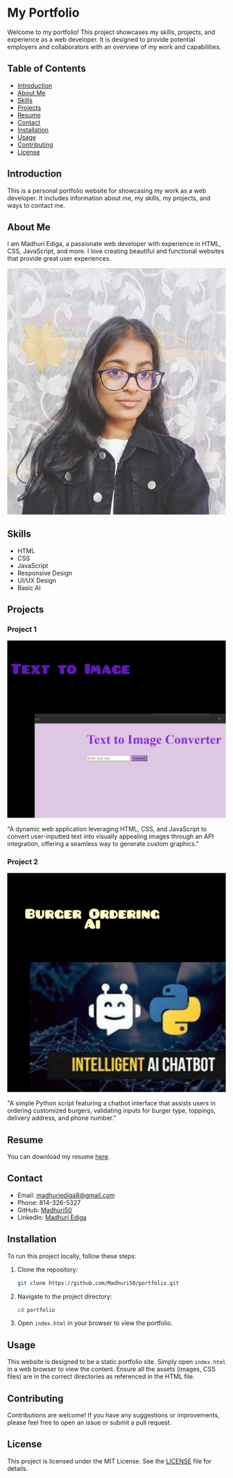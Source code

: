 # My Portfolio

Welcome to my portfolio! This project showcases my skills, projects, and experience as a web developer. It is designed to provide potential employers and collaborators with an overview of my work and capabilities.

## Table of Contents

- [Introduction](#introduction)
- [About Me](#about-me)
- [Skills](#skills)
- [Projects](#projects)
- [Resume](#resume)
- [Contact](#contact)
- [Installation](#installation)
- [Usage](#usage)
- [Contributing](#contributing)
- [License](#license)

## Introduction

This is a personal portfolio website for showcasing my work as a web developer. It includes information about me, my skills, my projects, and ways to contact me.

## About Me

I am Madhuri Ediga, a passionate web developer with experience in HTML, CSS, JavaScript, and more. I love creating beautiful and functional websites that provide great user experiences.

![Profile Image](profile.jpg)

## Skills

- HTML
- CSS
- JavaScript
- Responsive Design
- UI/UX Design
- Basic AI

## Projects

### Project 1

![Project 1](project1.jpg)

"A dynamic web application leveraging HTML, CSS, and JavaScript to convert user-inputted text into visually appealing images through an API integration, offering a seamless way to generate custom graphics."

### Project 2

![Project 2](project2.jpg)

"A simple Python script featuring a chatbot interface that assists users in ordering customized burgers, validating inputs for burger type, toppings, delivery address, and phone number."

## Resume

You can download my resume [here](resume.pdf).

## Contact

- Email: madhuriediga8@gmail.com
- Phone: 814-326-5327
- GitHub: [Madhuri50](https://github.com/Madhuri50)
- LinkedIn: [Madhuri Ediga](https://www.linkedin.com/in/madhuriediga)

## Installation

To run this project locally, follow these steps:

1. Clone the repository:
    ```bash
    git clone https://github.com/Madhuri50/portfolio.git
    ```
2. Navigate to the project directory:
    ```bash
    cd portfolio
    ```
3. Open `index.html` in your browser to view the portfolio.

## Usage

This website is designed to be a static portfolio site. Simply open `index.html` in a web browser to view the content. Ensure all the assets (images, CSS files) are in the correct directories as referenced in the HTML file.

## Contributing

Contributions are welcome! If you have any suggestions or improvements, please feel free to open an issue or submit a pull request.

## License

This project is licensed under the MIT License. See the [LICENSE](LICENSE) file for details.
